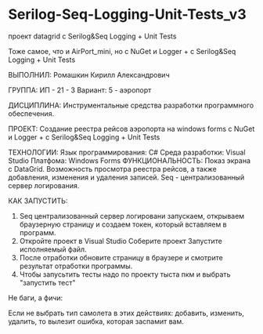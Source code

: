 # Serilog-Seq-Logging-Unit-Tests_v3
проект datagrid с Serilog&amp;Seq Logging + Unit Tests

Тоже самое, что и AirPort_mini, но с NuGet и Logger + с Serilog&amp;Seq Logging + Unit Tests

ВЫПОЛНИЛ: Ромашкин Кирилл Александрович

ГРУППА: ИП - 21 - 3 Вариант: 5 - аэропорт

ДИСЦИПЛИНА: Инструментальные средства разработки программного обеспечения.

ПРОЕКТ: Создание реестра рейсов аэропорта на windows forms с NuGet и Logger + с  Serilog&amp;Seq Logging + Unit Tests

ТЕХНОЛОГИИ: Язык программирования: C# Среда разработки: Visual Studio Платфома: Windows Forms ФУНКЦИОНАЛЬНОСТЬ: Показ экрана с DataGrid. Возможность просмотра реестра рейсов, а также добавления, изменения и удаления записей. Seq - централизованный сервер логирования.

КАК ЗАПУСТИТЬ: 
1. Seq централизованный сервер логировани запускаем, открываем браузерную страницу и создаем токен, который вставляем в программ. 
2. Откройте проект в Visual Studio Соберите проект Запустите исполняемый файл.
3. После отработки обновите страницу в браузере и смотрите результат отработки программы.
4. Чтобы запусьтить тесты надо по проекту тыста пкм и выбрать "запустить тест" 

Не баги, а фичи:

Если не выбрать тип самолета в этих действиях: добавить, изменить, удалить, то вылезит ошибка, которая заспамит вам.
